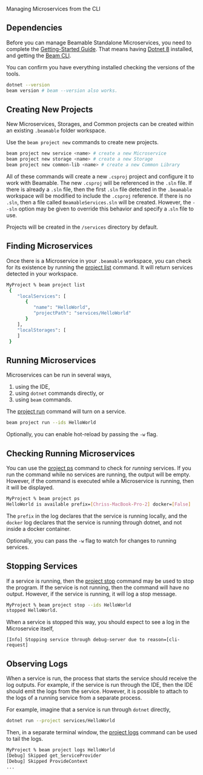 Managing Microservices from the CLI

## Dependencies

Before you can manage Beamable Standalone Microservices, you need to complete the [Getting-Started Guide](doc:cli-guide-getting-started). That means having [Dotnet 8](https://dotnet.microsoft.com/en-us/download/dotnet/8.0) installed, and getting the  [Beam CLI](https://www.nuget.org/packages/Beamable.Tools). 

You can confirm you have everything installed checking the versions of the tools.
```sh
dotnet --version
beam version # beam --version also works.
```

## Creating New Projects

New Microservices, Storages, and Common projects can be created within an existing `.beamable` folder workspace. 

Use the `beam project new` commands to create new projects. 

```sh
beam project new service <name> # create a new Microservice
beam project new storage <name> # create a new Storage
beam project new common-lib <name> # create a new Common Library
```

All of these commands will create a new `.csproj` project and configure it to work with Beamable. The new `.csproj` will be referenced in the `.sln` file. If there is already a `.sln` file, then the first `.sln` file detected in the `.beamable` workspace will be modified to include the `.csproj` reference. If there is no `.sln`, then a file called `BeamableServices.sln` will be created. However, the `--sln` option may be given to override this behavior and specify a .`sln` file to use.

Projects will be created in the `/services` directory by default. 

## Finding Microservices

Once there is a Microservice in your `.beamable` workspace, you can check for its existence by running the [project list](doc:cli-project-list) command. It will return services detected in your workspace.

```sh
MyProject % beam project list
 {                                             
    "localServices": [                         
       {                                       
          "name": "HelloWorld",                
          "projectPath": "services/HelloWorld" 
       }                                       
    ],                                         
    "localStorages": [                         
    ]                                          
 } 
```

## Running Microservices

Microservices can be run in several ways, 
1. using the IDE,
2. using `dotnet` commands directly, or
3. using `beam` commands. 

The [project run](doc:cli-project-run) command will turn on a service.

```sh
beam project run --ids HelloWorld
```

Optionally, you can enable hot-reload by passing the `-w` flag.

## Checking Running Microservices

You can use the [project ps](doc:cli-project-ps) command to check for _running_ services. If you run the command while no services are running, the output will be empty. However, if the command is executed while a Microservice is running, then it will be displayed.

```sh
MyProject % beam project ps
HelloWorld is available prefix=[Chriss-MacBook-Pro-2] docker=[False]
```

The `prefix` in the log declares that the service is running locally, and the `docker` log declares that the service is running through dotnet, and not inside a docker container. 

Optionally, you can pass the `-w` flag to watch for changes to running services. 

## Stopping Services

If a service is running, then the [project stop](doc:cli-project-stop) command may be used to stop the program. If the service is not running, then the command will have no output. However, if the service is running, it will log a stop message. 

```sh
MyProject % beam project stop --ids HelloWorld
stopped HelloWorld.
```

When a service is stopped this way, you should expect to see a log in the Microservice itself, 

```
[Info] Stopping service through debug-server due to reason=[cli-request]
```

## Observing Logs

When a service is run, the process that starts the service should receive the log outputs. For example, if the service is run through the IDE, then the IDE should emit the logs from the service. However, it is possible to attach to the logs of a running service from a separate process. 

For example, imagine that a service is run through `dotnet` directly,

```sh
dotnet run --project services/HelloWorld
```

Then, in a separate terminal window, the [project logs](doc:cli-project-logs) command can be used to tail the logs.

```sh
MyProject % beam project logs HelloWorld
[Debug] Skipped get_ServiceProvider
[Debug] Skipped ProvideContext
...
```

